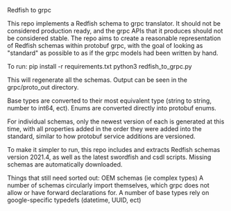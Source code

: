 Redfish to grpc

This repo implements a Redfish schema to grpc translator.  It should not be
considered production ready, and the grpc APIs that it produces should not be
considered stable.  The repo aims to create a reasonable representation of
Redfish schemas within protobuf grpc, with the goal of looking as "standard" as
possible to as if the grpc models had been written by hand.

To run:
pip install -r requirements.txt
python3 redfish_to_grpc.py

This will regenerate all the schemas.  Output can be seen in the grpc/proto_out
directory.

Base types are converted to their most equivalent type (string to string, number to
int64, ect).  Enums are converted directly into protobuf enums.

For individual schemas, only the newest version of each is generated at this
time, with all properties added in the order they were added into the standard,
similar to how protobuf service additions are versioned.

To make it simpler to run, this repo includes and extracts Redfish schemas
version 2021.4, as well as the latest swordfish and csdl scripts.  Missing
schemas are automatically downloaded.

Things that still need sorted out:
OEM schemas (ie complex types)
A number of schemas circularly import themselves, which grpc does not allow or
have forward declarations for.
A number of base types rely on google-specific typedefs (datetime, UUID, ect)
